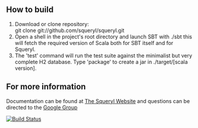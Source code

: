 ## How to build
1. Download or clone repository:  
     git clone git://github.com/squeryl/squeryl.git
2. Open a shell in the project's root directory and launch SBT with ./sbt
   this will fetch the required version of Scala both for
   SBT itself and for Squeryl.
3. The 'test' command will run the test suite against the
   minimalist but very complete H2 database.
   Type 'package' to create a jar in ./target/[scala version].

## For more information
Documentation can be found at [The Squeryl Website][1] and questions can be directed to the [Google Group][2]

[![Build Status](https://travis-ci.org/squeryl/squeryl.svg?branch=master)](https://travis-ci.org/squeryl/squeryl)

[1]: http://squeryl.org
[2]: https://groups.google.com/forum/#!forum/squeryl
